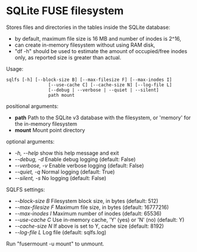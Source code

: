 SQLite FUSE filesystem
======

Stores files and directories in the tables inside the SQLite database:
 - by default, maximum file size is 16 MB and number of inodes is 2^16,
 - can create in-memory filesystem without using RAM disk,
 - "df -h" should be used to estimate the amount of occupied/free inodes only, as reported size is greater than actual.


Usage: 
```
sqlfs [-h] [--block-size B] [--max-filesize F] [--max-inodes I]
                [--use-cache C] [--cache-size N] [--log-file L]
                [--debug | --verbose | --quiet | --silent]
                path mount
```

positional arguments: 
  - **path**              Path to the SQLite v3 database with the filesystem, or
                    'memory' for the in-memory filesystem 
  - **mount**             Mount point directory

optional arguments:
  - *-h, --help*     show this help message and exit
  - *--debug, -d*     Enable debug logging (default: False)
  - *--verbose, -v*     Enable verbose logging (default: False)
  - *--quiet, -q*     Normal logging (default: True)
  - *--silent, -s*     No logging (default: False)

SQLFS settings:
  - *--block-size B*    Filesystem block size, in bytes (default: 512)
  - *--max-filesize F*  Maximum file size, in bytes (default: 16777216)
  - *--max-inodes I*    Maximum number of inodes (default: 65536)
  - *--use-cache C*     Use in-memory cache, 'Y' (yes) or 'N' (no) (default: Y)
  - *--cache-size N*    If above is set to Y, cache size (default: 8192)
  - *--log-file L*      Log file (default: sqlfs.log)

Run "fusermount -u mount" to unmount.

